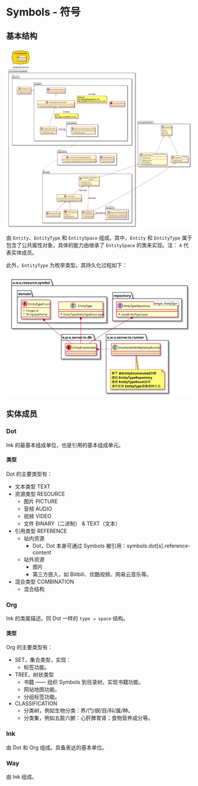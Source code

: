 # Symbols - 符号

## 基本结构

![Symbols UML &#x7C7B;&#x56FE;](../../.gitbook/assets/symbols.svg)

由 `Entity`、`EntityType` 和 `EntitySpace`  组成。其中，`Entity` 和 `EntityType` 属于包含了公共属性对象，具体的能力由继承了 `EntitySpace` 的类来实现。注： `A` 代表实体成员。

此外，`EntityType` 为枚举类型。其持久化过程如下：

![Symbols EntityType UML &#x7C7B;&#x56FE;](../../.gitbook/assets/symbols-serializer.svg)

## 实体成员

### Dot

Ink 的最基本组成单位，也是引用的基本组成单元。

#### 类型

Dot 的主要类型有：

* 文本类型 TEXT
* 资源类型 RESOURCE
  * 图片 PICTURE
  * 音频 AUDIO
  * 视频 VIDEO
  * 文件 BINARY（二进制） & TEXT（文本）
* 引用类型 REFERENCE
  * 站内资源
    * Dot，Dot 本身可通过 Symbols 被引用：symbols.dot\[s\].reference-content
  * 站外资源
    * 图片
    * 第三方嵌入，如 Bilibili、优酷视频、网易云音乐等。
* 混合类型 COMBINATION
  * 混合结构

### Org

Ink 的类属描述。同 Dot 一样的 `type ⇥ space` 结构。

#### 类型

Org 的主要类型有：

* SET，集合类型，实现：
  * 标签功能。
* TREE，树状类型
  * 书籍 —— 组织 Symbols 到目录树，实现书籍功能。
  * 网站地图功能。
  * 分组标签功能。
* CLASSIFICATION
  * 分类树，例如生物分类：界/门/纲/目/科/属/种。
  * 分类集，例如五脏六腑：心肝脾胃肾；食物营养成分等。

### Ink

由 Dot 和 Org 组成。具备表达的基本单位。



### Way

由 Ink 组成。

